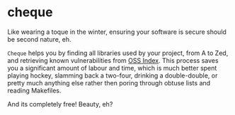 # cheque

Like wearing a toque in the winter, ensuring your software is secure should be
second nature, eh.

`Cheque` helps you by finding all libraries used by your project, from A to Zed,
and retrieving known vulnerabilities from [OSS Index](https://ossindex.sonatype.org/).
This process saves you a significant amount of labour and time, which is much
better spent playing hockey, slamming back a two-four, drinking a double-double,
or pretty much anything else rather then poring through obtuse lists and
reading Makefiles.

And its completely free! Beauty, eh?
